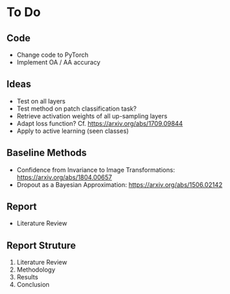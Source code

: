 # To Do

## Code
- Change code to PyTorch
- Implement OA / AA accuracy

## Ideas
- Test on all layers
- Test method on patch classification task?
- Retrieve activation weights of all up-sampling layers
- Adapt loss function? Cf. https://arxiv.org/abs/1709.09844
- Apply to active learning (seen classes)

## Baseline Methods
- Confidence from Invariance to Image Transformations: https://arxiv.org/abs/1804.00657
- Dropout as a Bayesian Approximation: https://arxiv.org/abs/1506.02142

## Report
- Literature Review

## Report Struture
1. Literature Review
2. Methodology
3. Results
4. Conclusion


